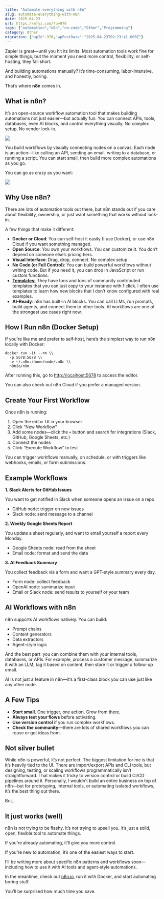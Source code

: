 ```yaml
---
title: "Automate everything with n8n"
slug: automate-everything-with-n8n
date: 2025-04-23
url: https://mfyz.com/?p=970
tags: ["automation","n8n","no-code","Other","Programming"]
category: Other
migration: {"wpId":970,"wpPostDate":"2025-04-23T02:23:41.000Z"}
---
```


Zapier is great—until you hit its limits. Most automation tools work fine for simple things, but the moment you need more control, flexibility, or self-hosting, they fall short.

And building automations manually? It’s time-consuming, labor-intensive, and honestly, boring.

That’s where **n8n** comes in.

## What is n8n?

It’s an open-source workflow automation tool that makes building automations not just easier—but actually fun. You can connect APIs, tools, databases, even AI blocks, and control everything visually. No complex setup. No vendor lock-in.

![](/images/archive/en/2025/04/n8n.png)

You build workflows by visually connecting nodes on a canvas. Each node is an action—like calling an API, sending an email, writing to a database, or running a script. You can start small, then build more complex automations as you go.

You can go as crazy as you want:

![](/images/archive/en/2025/04/n8n-crazy-workflow.png)

## Why Use n8n?

There are lots of automation tools out there, but n8n stands out if you care about flexibility, ownership, or just want something that works without lock-in.

A few things that make it different:

*   **Docker or Cloud**: You can self-host it easily (I use Docker), or use n8n Cloud if you want something managed.
*   **Open Source**: You own your workflows. You can customize it. You don’t depend on someone else’s pricing tiers.
*   **Visual Interface**: Drag, drop, connect. No complex setup.
*   **No Code (or Full Control)**: You can build powerful workflows without writing code. But if you need it, you can drop in JavaScript or run custom functions.
*   [**Templates:**](https://n8n.io/workflows/) They have tons and tons of community contributed templates that you can just copy to your instance with 1 click. I often use templates to learn how new blocks that I don’t know configured with real examples.
*   **AI-Ready**: n8n has built-in AI blocks. You can call LLMs, run prompts, build agents, and connect them to other tools. AI workflows are one of the strongest use cases right now.

## How I Run n8n (Docker Setup)

If you're like me and prefer to self-host, here’s the simplest way to run n8n locally with Docker:

```
docker run -it --rm \\
  -p 5678:5678 \\
  -v ~/.n8n:/home/node/.n8n \\
  n8nio/n8n

```

After running this, go to [](http://localhost:5678/)[http://localhost:5678](http://localhost:5678) to access the editor.

You can also check out n8n Cloud if you prefer a managed version.

## Create Your First Workflow

Once n8n is running:

1.  Open the editor UI in your browser
2.  Click “New Workflow”
3.  Add some nodes—click the `+` button and search for integrations (Slack, GitHub, Google Sheets, etc.)
4.  Connect the nodes
5.  Click “Execute Workflow” to test

You can trigger workflows manually, on schedule, or with triggers like webhooks, emails, or form submissions.

## Example Workflows

**1\. Slack Alerts for GitHub Issues**

You want to get notified in Slack when someone opens an issue on a repo.

*   GitHub node: trigger on new issues
*   Slack node: send message to a channel

**2\. Weekly Google Sheets Report**

You update a sheet regularly, and want to email yourself a report every Monday.

*   Google Sheets node: read from the sheet
*   Email node: format and send the data

**3\. AI Feedback Summary**

You collect feedback via a form and want a GPT-style summary every day.

*   Form node: collect feedback
*   OpenAI node: summarize input
*   Email or Slack node: send results to yourself or your team

## AI Workflows with n8n

n8n supports AI workflows natively. You can build:

*   Prompt chains
*   Content generators
*   Data extractors
*   Agent-style logic

And the best part: you can combine them with your internal tools, databases, or APIs. For example, process a customer message, summarize it with an LLM, tag it based on content, then store it or trigger a follow-up email.

AI is not just a feature in n8n—it’s a first-class block you can use just like any other node.

## A Few Tips

*   **Start small**. One trigger, one action. Grow from there.
*   **Always test your flows** before activating.
*   **Use version control** if you run complex workflows.
*   **Check the community**—there are lots of shared workflows you can reuse or get ideas from.

## Not silver bullet

While n8n is powerful, it’s not perfect. The biggest limitation for me is that it’s heavily tied to the UI. There are import/export APIs and CLI tools, but designing, testing, or scaling workflows programmatically isn’t straightforward. That makes it tricky to version control or build CI/CD pipelines around it. Personally, I wouldn’t build an entire business on top of n8n—but for prototyping, internal tools, or automating isolated workflows, it’s the best thing out there.

But…

## It just works (well)

n8n is not trying to be flashy. It’s not trying to upsell you. It’s just a solid, open, flexible tool to automate things.

If you're already automating, it’ll give you more control.

If you're new to automation, it’s one of the easiest ways to start.

I’ll be writing more about specific n8n patterns and workflows soon—including how to use it with AI tools and agent-style automations.

In the meantime, check out [n8n.io](https://n8n.io/), run it with Docker, and start automating boring stuff.

You’ll be surprised how much time you save.